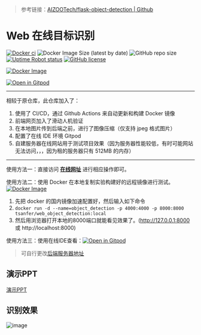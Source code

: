 
> 参考链接：[AIZOOTech/flask-object-detection | Github](https://github.com/AIZOOTech/flask-object-detection)

# Web 在线目标识别

[![Docker ci](https://github.com/Tsanfer/web_object_detection/actions/workflows/docker-publish.yml/badge.svg)](https://github.com/Tsanfer/web_object_detection/actions/workflows/docker-publish.yml)
![Docker Image Size (latest by date)](https://img.shields.io/docker/image-size/tsanfer/web_object_detection?label=Docker%20image%20size&sort=date)
![GitHub repo size](https://img.shields.io/github/repo-size/Tsanfer/web_object_detection)
[![Uptime Robot status](https://img.shields.io/uptimerobot/status/m788067363-2813a393b48f8d4bd77ebbdf?label=Web%20status)](https://stats.uptimerobot.com/BRvBpuVrpD/788067363)
[![GitHub license](https://img.shields.io/github/license/Tsanfer/web_object_detection)](https://github.com/Tsanfer/web_object_detection/blob/main/LICENSE)

[![Docker Image](https://img.shields.io/badge/Docker%20Image-2496ED?style=flat-square&logo=Docker&logoColor=white)](https://hub.docker.com/r/tsanfer/web_object_detection)

[![Open in Gitpod](https://img.shields.io/badge/Gitpod-ready--to--code-blue?logo=gitpod)](https://gitpod.io/#https://github.com/Tsanfer/web_object_detection)

---

相较于原仓库，此仓库加入了：
1. 使用了 CI/CD，通过 Github Actions 来自动更新和构建 Docker 镜像
2. 前端网页加入了滑动人机验证
3. 在本地图片传到后端之前，进行了图像压缩（仅支持 jpeg 格式图片）
4. 配置了在线 IDE 环境 Gitpod
5. 自建服务器在线网站用于测试项目效果（因为服务器性能较低，有时可能网站无法访问，，，因为租的服务器只有 512MB 的内存）

---

使用方法一：直接访问 [**在线网址**](http://hpc.tsanfer.com:8000/) 进行相应操作即可。

使用方法二：使用 Docker 在本地复制实验构建好的远程镜像进行测试。 [![Docker Image](https://img.shields.io/badge/Docker%20Image-2496ED?style=flat-square&logo=Docker&logoColor=white)](https://hub.docker.com/r/tsanfer/web_object_detection)
1. 先把 docker 的国内镜像加速配置好，然后输入如下命令
2. `docker run -d --name=object_detection -p 4000:4000 -p 8000:8000 tsanfer/web_object_detection:local`
3. 然后用浏览器打开本地的8000端口就能看见效果了。(http://127.0.0.1:8000 或 http://localhost:8000)

使用方法三：使用在线IDE查看：[![Open in Gitpod](https://img.shields.io/badge/Gitpod-ready--to--code-blue?logo=gitpod)](https://gitpod.io/#https://github.com/Tsanfer/web_object_detection)

> 可自行更改[后端服务器地址](https://github.com/Tsanfer/web_object_detection/blob/b104fff5b9513b40122cf4a6947d8915bf588477/js/index.js#L10-L11)

## 演示PPT
[演示PPT](http://clouddisk.tsanfer.com:8080/1/Document)

## 识别效果
![image](https://user-images.githubusercontent.com/39004010/158775271-4af97caf-09f5-4f8b-8533-0ce25a15dcea.png)
